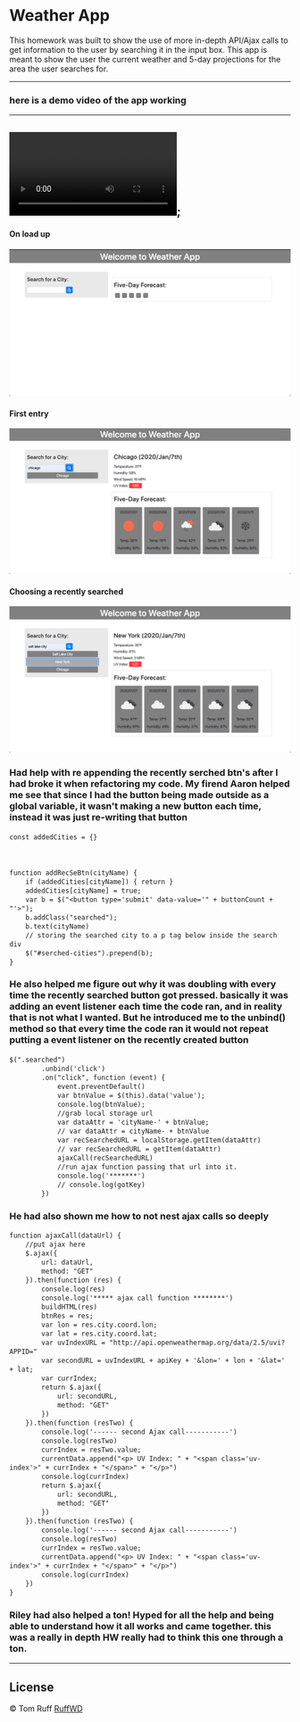 # Weather App

This homework was built to show the use of more in-depth API/Ajax calls to get information to the user by searching it in the input box. This app is meant to show the user the current weather and 5-day projections for the area the user searches for.

---
### here is a demo video of the app working
---
![desktop video of saving to local storage](assets/demo.mov);
---
#### On load up
![load up on desktop](assets/one.png)
#### First entry
![first entry on desktop](assets/two.png)
#### Choosing a recently searched
![choosing a recently searched on desktop](assets/three.png)

### Had help with re appending the recently serched btn's after I had broke it when refactoring my code. My firend Aaron helped me see that since I had the button being made outside as a global variable, it wasn't making a new button each time, instead it was just re-writing that button
```
const addedCities = {}



function addRecSeBtn(cityName) {
    if (addedCities[cityName]) { return }
    addedCities[cityName] = true;
    var b = $("<button type='submit' data-value='" + buttonCount + "'>");
    b.addClass("searched");
    b.text(cityName)
    // storing the searched city to a p tag below inside the search div
    $("#serched-cities").prepend(b);
}
```
### He also helped me figure out why it was doubling with every time the recently searched button got pressed. basically it was adding an event listener each time the code ran, and in reality that is not what I wanted. But he introduced me to the unbind() method so that every time the code ran it would not repeat putting a event listener on the recently created button
```
$(".searched")
        .unbind('click')
        .on("click", function (event) {
            event.preventDefault()
            var btnValue = $(this).data('value');
            console.log(btnValue);
            //grab local storage url
            var dataAttr = 'cityName-' + btnValue;
            // var dataAttr = cityName- + btnValue
            var recSearchedURL = localStorage.getItem(dataAttr)
            // var recSearchedURL = getItem(dataAttr)
            ajaxCall(recSearchedURL)
            //run ajax function passing that url into it. 
            console.log('*******')
            // console.log(gotKey)
        })
``` 
### He had also shown me how to not nest ajax calls so deeply
```
function ajaxCall(dataUrl) {
    //put ajax here
    $.ajax({
        url: dataUrl,
        method: "GET"
    }).then(function (res) {
        console.log(res)
        console.log('***** ajax call function ********')
        buildHTML(res)
        btnRes = res;
        var lon = res.city.coord.lon;
        var lat = res.city.coord.lat;
        var uvIndexURL = "http://api.openweathermap.org/data/2.5/uvi?APPID="
        var secondURL = uvIndexURL + apiKey + '&lon=' + lon + '&lat=' + lat;
        var currIndex;
        return $.ajax({
            url: secondURL,
            method: "GET"
        })
    }).then(function (resTwo) {
        console.log('------ second Ajax call-----------')
        console.log(resTwo)
        currIndex = resTwo.value;
        currentData.append("<p> UV Index: " + "<span class='uv-index'>" + currIndex + "</span>" + "</p>")
        console.log(currIndex)
        return $.ajax({
            url: secondURL,
            method: "GET"
        })
    }).then(function (resTwo) {
        console.log('------ second Ajax call-----------')
        console.log(resTwo)
        currIndex = resTwo.value;
        currentData.append("<p> UV Index: " + "<span class='uv-index'>" + currIndex + "</span>" + "</p>")
        console.log(currIndex)
    })
}
```
### Riley had also helped a ton! Hyped for all the help and being able to understand how it all works and came together. this was a really in depth HW really had to think this one through a ton.


---
## License
© Tom Ruff [RuffWD](http://www.ruffwd.tech/)

